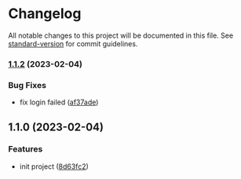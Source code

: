 # Changelog

All notable changes to this project will be documented in this file. See [standard-version](https://github.com/conventional-changelog/standard-version) for commit guidelines.

### [1.1.2](https://github.com/vivaxy/alfred-ticktick/compare/v1.1.1...v1.1.2) (2023-02-04)


### Bug Fixes

* fix login failed ([af37ade](https://github.com/vivaxy/alfred-ticktick/commit/af37adec52bdfa6cb5874a46230c8f2391833f5e))

## 1.1.0 (2023-02-04)


### Features

* init project ([8d63fc2](https://github.com/vivaxy/alfred-ticktick/commit/8d63fc201d4db4cb628d5c1ba0ff0819be18165e))
